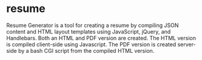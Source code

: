 # resume

Resume Generator is a tool for creating a resume by compiling JSON content and HTML layout templates using JavaScript, jQuery, and Handlebars. Both an HTML and PDF version are created. The HTML version is compiled client-side using Javascript. The PDF version is created server-side by a bash CGI script from the compiled HTML version.
